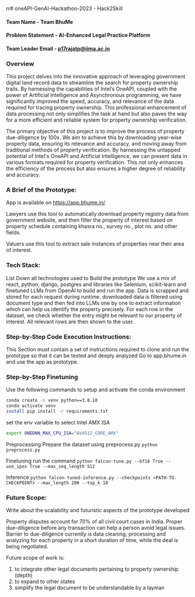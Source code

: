rr# oneAPI-GenAI-Hackathon-2023 - Hack2Skill

#### Team Name - Team BhuMe
#### Problem Statement - AI-Enhanced Legal Practice Platform
#### Team Leader Email - p17rajatp@iima.ac.in

### Overview
  This project delves into the innovative approach of leveraging government digital land record data to streamline the search for property ownership trails. By harnessing the capabilities of Intel’s OneAPI, coupled with the power of Artificial Intelligence and Asynchronous programming, we have significantly improved the speed, accuracy, and relevance of the data required for tracing property ownership. This professional enhancement of data processing not only simplifies the task at hand but also paves the way for a more efficient and reliable system for property ownership verification.
  
  The primary objective of this project is to improve the process of property due-diligence by 100x. We aim to achieve this by downloading year-wise property data, ensuring its relevance and accuracy, and moving away from traditional methods of property verification. By harnessing the untapped potential of Intel's OneAPI and Artificial Intelligence, we can present data in various formats required for property verification. This not only enhances the efficiency of the process but also ensures a higher degree of reliability and accuracy.

### A Brief of the Prototype:
  App is available on https://app.bhume.in/
  
  Lawyers use this tool to automatically download property registry data from government website, and then filter the property of interest based on property schedule containing khasra no., survey no., plot no. and other fields.
  
  Valuers use this tool to extract sale instances of properties near their area of interest.


### Tech Stack: 
   List Down all technologies used to Build the prototype
   We use a mix of react, python, django, postgres and libraries like Selenium, scikit-learn and finetuned LLMs from OpenAI to build and run the app. Data is scrapped and stored for each request during runtime. downloaded data is filtered using document type and then fed into LLMs one by one to extract information which can help us identify the property precisely. For each row in the dataset, we check whether the entry might be relevant to our property of interest. All relevant rows are then shown to the user.
   
### Step-by-Step Code Execution Instructions:
  This Section must contain a set of instructions required to clone and run the prototype so that it can be tested and deeply analyzed
  Go to app.bhume.in and use the app as prototype.

### Step-by-Step Finetuning 
  Use the following commands to setup and activate the conda environment
  ```bash
  conda create -n venv python==3.8.10
  conda activate venv
  install pip install -r requirements.txt
  ```
  
  set the env variable to select Intel AMX ISA 
  ```bash
  export ONEDNN_MAX_CPU_ISA="AVX512_CORE_AMX"
  ```

  Preprocessing 
  Prepare the dataset using preprocess.py
  ```python preprocess.py```
  
  Finetuning
  run the command 
  ```python falcon-tune.py --bf16 True --use_ipex True --max_seq_length 512```
  
  Inference
  ```python falcon-tuned-inference.py --checkpoints <PATH-TO-CHECKPOINT> --max_length 200 --top_k 10```

  
### Future Scope:
   Write about the scalability and futuristic aspects of the prototype developed

   Property disputes account for 70% of all civil court cases in India. Proper due-diligence before any transaction can help a person avoid legal issues. Barrier to due-diligence currently is data cleaning, processing and analyzing for each property in a short duration of time, while the deal is being negotiated.
   
   Future scope of work is:
   1. to integrate other legal documents pertaining to property ownership (depth)
   2. to expand to other states
   3. simplify the legal document to be understandable by a layman
